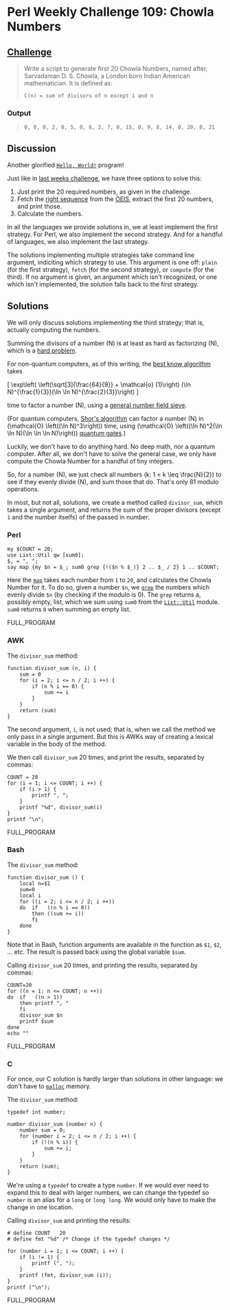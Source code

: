 # Perl Weekly Challenge 109: Chowla Numbers

## [Challenge](https://perlweeklychallenge.org/blog/perl-weekly-challenge-109/#TASK1)

> Write a script to generate first 20 Chowla Numbers, named after,
> Sarvadaman D. S. Chowla, a London born Indian American mathematician.
> It is defined as:
>
>     C(n) = sum of divisors of n except 1 and n

### Output
>     0, 0, 0, 2, 0, 5, 0, 6, 3, 7, 0, 15, 0, 9, 8, 14, 0, 20, 0, 21

## Discussion
Another glorified [`Hello, World!`](#wiki:Hello_World) program!

Just like in [last weeks challenge](week-108-2.html), we have
three options to solve this:

1. Just print the 20 required numbers, as given in the challenge.
2. Fetch the [right sequence](#oeis:48050) from the [OEIS](https://oeis.org),
   extract the first 20 numbers, and print those.
3. Calculate the numbers.

In all the languages we provide solutions in, we at least implement
the first strategy. For Perl, we also implement the second strategy.
And for a handful of languages, we also implement the last
strategy.

The solutions implementing multiple strategies take command line
argument, indiciting which strategy to use. This argument is one
off: `plain` (for the first strategy), `fetch` (for the second
strategy), or `compute` (for the third). If no argument is given,
an argument which isn't recognized, or one which isn't implemented,
the solution falls back to the first strategy.

## Solutions

We will only discuss solutions implementing the third strategy;
that is, actually computing the numbers. 

Summing the divisors of a number \(N\) is at least as hard
as factorizing \(N\), which is a
[hard problem](https://en.wikipedia.org/wiki/Integer_factorization).

For non-quantum computers, as of this writing, the
[best know algorithm](https://doi.org/10.1007/BFb0091539) takes

\[ \exp\left( \left(\sqrt[3]{\frac{64}{9}} + \mathcal{o} (1)\right)
            (\ln N)^{\frac{1}{3}}(\ln \ln N)^{\frac{2}{3}}\right) \]

time to factor a number \(N\), using a 
[general number field sieve](#wiki:General_number_field_sieve).

(For quantum computers, [Shor's algorithm](#wiki:Shor's_algorithm)
can factor a number \(N\) in \(\mathcal{O} \left((\ln N)^3\right)\) time,
using \(\mathcal{O} \left((\ln N)^2(\ln \ln N)(\ln \ln \ln N)\right)\)
[quantum gates](#wiki).)

Luckily, we don't have to do anything hard. No deep math, nor a quantum
computer. After all, we don't have to solve the general case, we only
have compute the Chowla Number for a handful of tiny integers.

So, for a number \(N\), we just check all numbers \(k: 1 < k \leq \frac{N}{2}\)
to see if they evenly divide \(N\), and sum those that do. That's
only 81 modulo operations.

In most, but not all, solutions, we create a method called
`divisor_sum`, which takes a single argument, and returns the
sum of the proper divisors (except `1` and the number itselfs)
of the passed in number.

### Perl
~~~~
my $COUNT = 20;
use List::Util qw [sum0];
$, = ", ";
say map {my $n = $_; sum0 grep {!($n % $_)} 2 .. $_ / 2} 1 .. $COUNT;
~~~~

Here the [`map`](#) takes each number from `1` to `20`, and calculates
the Chowla Number for it. To do so, given a number `$n`, we [`grep`](#) the
numbers which evenly divide `$n` (by checking if the modulo is 0).
The `grep` returns a, possibly empty, list, which we sum using `sum0`
from the [`List::Util`](#) module. `sum0` returns `0` when summing
an empty list.

FULL_PROGRAM

### AWK
The `divisor_sum` method:
~~~~
function divisor_sum (n, i) {
    sum = 0
    for (i = 2; i <= n / 2; i ++) {
        if (n % i == 0) {
            sum += i
        }
    }
    return (sum)
}
~~~~
The second argument, `i`, is not used; that is, when we call the
method we only pass in a single argument. But this is AWKs way of
creating a lexical variable in the body of the method.

We then call `divisor_sum` 20 times, and print the results, 
separated by commas:
~~~~
COUNT = 20
for (i = 1; i <= COUNT; i ++) {
    if (i > 1) {
        printf ", ";
    }
    printf "%d", divisor_sum(i)
}
printf "\n";
~~~~

FULL_PROGRAM

### Bash

The `divisor_sum` method:

~~~~
function divisor_sum () {
    local n=$1
    sum=0
    local i
    for ((i = 2; i <= n / 2; i ++))
    do  if   ((n % i == 0))
        then ((sum += i))
        fi
    done
}
~~~~

Note that in Bash, function arguments are available in the function
as `$1`, `$2`, ... etc. The result is passed back using the global
variable `$sum`.

Calling `divisor_sum` 20 times, and printing the results, separated
by commas:

~~~~
COUNT=20
for ((n = 1; n <= COUNT; n ++))
do  if   ((n > 1))
    then printf ", "
    fi
    divisor_sum $n
    printf $sum
done
echo ""
~~~~

FULL_PROGRAM

### C
For once, our C solution is hardly larger than solutions in other
language: we don't have to [`malloc`](#) memory.

The `divisor_sum` method:
~~~~
typedef int number;

number divisor_sum (number n) {
    number sum = 0;
    for (number i = 2; i <= n / 2; i ++) {
        if (!(n % i)) {
            sum += i;
        }
    }
    return (sum);
}
~~~~

We're using a `typedef` to create a type `number`. If we would ever need
to expand this to deal with larger numbers, we can change the typedef
so `number` is an alias for a `long` or `long long`. We would only have
to make the change in one location.

Calling `divisor_sum` and printing the results:
~~~~
# define COUNT   20
# define fmt "%d" /* Change if the typedef changes */

for (number i = 1; i <= COUNT; i ++) {
    if (i != 1) {
        printf (", ");
    }
    printf (fmt, divisor_sum (i));
}
printf ("\n");
~~~~

FULL_PROGRAM

